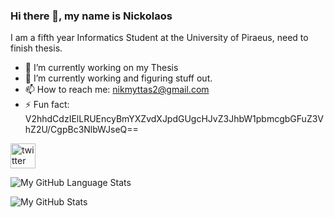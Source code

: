 ### Hi there 👋, my name is Nickolaos
I am a fifth year Informatics Student at the University of Piraeus, need to finish thesis.   

- 🔭 I’m currently working on my Thesis 
- 🌱 I’m currently working and figuring stuff out.
- 📫 How to reach me: nikmyttas2@gmail.com 
- ⚡ Fun fact: V2hhdCdzIElLRUEncyBmYXZvdXJpdGUgcHJvZ3JhbW1pbmcgbGFuZ3VhZ2U/CgpBc3NlbWJseQ== 


 [<img src='https://cdn.jsdelivr.net/npm/simple-icons@3.0.1/icons/twitter.svg' alt='twitter' height='40'>](https://twitter.com/@nikolasmyttas)  

![My GitHub Language Stats](https://github-readme-stats.vercel.app/api/top-langs/?username=Nickmyt&langs_count=5&theme=tokyonight)


![My GitHub Stats](https://github-readme-stats.vercel.app/api/?username=Nickmyt&count_private=true&theme=tokyonight&showicons=true)
